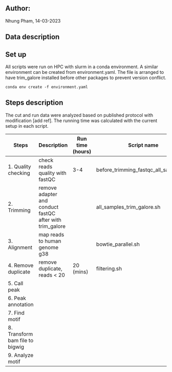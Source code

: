 ## Author:
Nhung Pham, 14-03-2023

## Data description

## Set up
All scripts were run on HPC with slurm in a conda environment. A similar environment can be created from environment.yaml. The file is arranged to have trim_galore installed before other packages to prevent version conflict. 

```
conda env create -f environment.yaml
```
## Steps description

The cut and run data were analyzed based on published protocol with modification [add ref]. The running time was calculated with the current setup in each script. 

|Steps | Description | Run time (hours)| Script name|
|------|-------------|-----------------|------------|
|1. Quality checking  | check reads quality with fastQC | 3-4| before_trimming_fastqc_all_samples.sh|
|2. Trimming| remove adapter and conduct fastQC after with trim_galore | | all_samples_trim_galore.sh |
|3. Alignment| map reads to human genome g38| | bowtie_parallel.sh |
|4. Remove duplicate | remove duplicate, reads < 20 |20 (mins) | filtering.sh |
|5. Call peak| | | |
|6. Peak annotation | | | |
|7. Find motif | | | |
|8. Transform bam file to bigwig | | | |
|9. Analyze motif | | | | 




